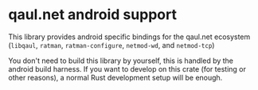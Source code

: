 # qaul.net android support

This library provides android specific bindings for the qaul.net
ecosystem (`libqaul`, `ratman`, `ratman-configure`, `netmod-wd`, and
`netmod-tcp`)

You don't need to build this library by yourself, this is handled by
the android build harness.  If you want to develop on this crate (for
testing or other reasons), a normal Rust development setup will be
enough.
